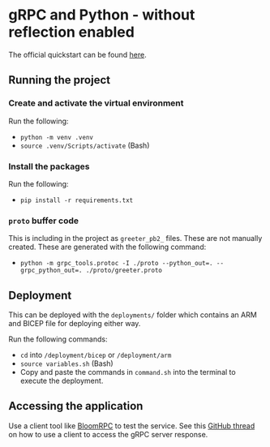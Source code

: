 # gRPC and Python - without reflection enabled

The official quickstart can be found [here](https://grpc.io/docs/languages/python/quickstart/).

## Running the project
### Create and activate the virtual environment
Run the following:
- `python -m venv .venv`
- `source .venv/Scripts/activate` (Bash)

### Install the packages
Run the following:
- `pip install -r requirements.txt`

### `proto` buffer code
This is including in the project as `greeter_pb2_` files. These are not manually created. These are generated with the following command:

- `python -m grpc_tools.protoc -I ./proto --python_out=. --grpc_python_out=. ./proto/greeter.proto`

## Deployment
This can be deployed with the `deployments/` folder which contains an ARM and BICEP file for deploying either way.

Run the following commands:
- `cd` into `/deployment/bicep` or `/deployment/arm`
- `source variables.sh` (Bash)
- Copy and paste the commands in `command.sh` into the terminal to execute the deployment.

## Accessing the application
Use a client tool like [BloomRPC](https://github.com/bloomrpc/bloomrpc) to test the service. See this [GitHub thread](https://github.com/microsoft/azure-container-apps/issues/38#issuecomment-977223930) on how to use a client to access the gRPC server response.